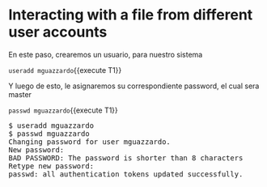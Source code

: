 # Interacting with a file from different user accounts

En este paso, crearemos un usuario, para nuestro sistema

`useradd mguazzardo`{{execute T1}}

Y luego de esto, le asignaremos su correspondiente password, el cual sera master

`passwd mguazzardo`{{execute T1}}


<pre class=file>
$ useradd mguazzardo
$ passwd mguazzardo
Changing password for user mguazzardo.
New password: 
BAD PASSWORD: The password is shorter than 8 characters
Retype new password: 
passwd: all authentication tokens updated successfully.
</pre>

